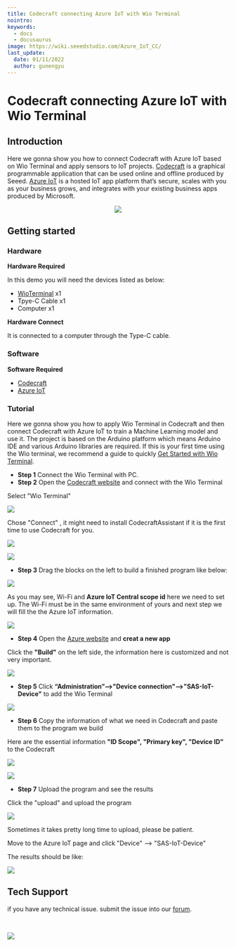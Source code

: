 ```yaml
---
title: Codecraft connecting Azure IoT with Wio Terminal
nointro:
keywords:
  - docs
  - docusaurus
image: https://wiki.seeedstudio.com/Azure_IoT_CC/
last_update:
  date: 01/11/2022
  author: gunengyu
---
```

# Codecraft connecting Azure IoT with Wio Terminal

## Introduction

Here we gonna show you how to connect Codecraft with Azure IoT based on Wio Terminal and apply sensors to IoT projects. [Codecraft](https://ide.tinkergen.com/) is a graphical programmable application that can be used online and offline produced by Seeed. [Azure IoT](https://apps.azureiotcentral.com/) is a hosted IoT app platform that’s secure, scales with you as your business grows, and integrates with your existing business apps produced by Microsoft.

<div align="center"><img src="https://files.seeedstudio.com/wiki/CCandAzure/jihe.png" /></div>


## Getting started

### Hardware

**Hardware Required**

In this demo you will need the devices listed as below:

- [WioTerminal](https://www.seeedstudio.com/Wio-Terminal-p-4509.html) x1
- Tpye-C Cable x1
- Computer x1

**Hardware Connect**

It is connected to a computer through the Type-C cable.

### Software

**Software Required**

- [Codecraft](https://ide.tinkergen.com/)
- [Azure IoT](https://apps.azureiotcentral.com/)

### Tutorial

Here we gonna show you how to apply Wio Terminal in Codecraft and then connect Codecraft with Azure IoT to train a Machine Learning model and use it. The project is based on the Arduino platform which means Arduino IDE and various Arduino libraries are required. If this is your first time using the Wio terminal, we recommend a guide to quickly [Get Started with Wio Terminal](https://wiki.seeedstudio.com/Wio-Terminal-Getting-Started/).

- **Step 1** Connect the Wio Terminal with PC.
- **Step 2** Open the [Codecraft website](https://ide.tinkergen.com/) and connect with the Wio Terminal

Select "Wio Terminal"

![](https://files.seeedstudio.com/wiki/CCandAzure/cc1.png)

Chose "Connect" , it might need to install CodecraftAssistant if it is the first time to use Codecraft for you.

![](https://files.seeedstudio.com/wiki/CCandAzure/cc2.png)

![](https://files.seeedstudio.com/wiki/CCandAzure/cc3.png)

- **Step 3** Drag the blocks on the left to build a finished program like below:

![](https://files.seeedstudio.com/wiki/CCandAzure/cc5.png)

As you may see, Wi-Fi and **Azure IoT Central scope id** here we need to set up. The Wi-Fi must be in the same environment of yours and next step we will fill the the Azure IoT information.

![](https://files.seeedstudio.com/wiki/CCandAzure/cc6.png)

- **Step 4** Open the [Azure website](https://ide.tinkergen.com/) and **creat a new app**

Click the **"Build"** on the left side, the information here is customized and not very important.

![](https://files.seeedstudio.com/wiki/CCandAzure/az.png)

- **Step 5** Click **“Administration”-->"Device connection"-->"SAS-IoT-Device"** to add the Wio Terminal

![](https://files.seeedstudio.com/wiki/CCandAzure/az3.png)

- **Step 6** Copy the information of what we need in Codecraft and paste them to the program we build

Here are the essential information **"ID Scope", "Primary key", "Device ID"** to the Codecraft

![](https://files.seeedstudio.com/wiki/CCandAzure/az5.png)

![](https://files.seeedstudio.com/wiki/CCandAzure/az6.png)

- **Step 7** Upload the program and see the results

Click the "upload" and upload the program

![](https://files.seeedstudio.com/wiki/CCandAzure/ccaz4.png)

Sometimes it takes pretty long time to upload, please be patient.

Move to the Azure IoT page and click "Device" --> "SAS-IoT-Device"

The results should be like:

![](https://files.seeedstudio.com/wiki/CCandAzure/ccaz5.png)

## Tech Support
 if you have any technical issue.  submit the issue into our [forum](http://forum.seeedstudio.com/). 
<div>
  <br /><p style={{textAlign: 'center'}}><a href="https://www.seeedstudio.com/act-4.html?utm_source=wiki&utm_medium=wikibanner&utm_campaign=newproducts" target="_blank"><img src="https://files.seeedstudio.com/wiki/Wiki_Banner/new_product.jpg" /></a></p>
</div>